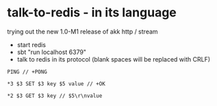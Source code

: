 #  talk-to-redis - in its language

trying out the new 1.0-M1 release of akk http / stream

* start redis
* sbt "run localhost 6379"
* talk to redis in its protocol (blank spaces will be replaced with CRLF)

```
PING // +PONG
```

```
*3 $3 SET $3 key $5 value // +OK
```

```
*2 $3 GET $3 key // $5\r\nvalue
```